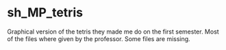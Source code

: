 # sh_MP_tetris
Graphical version of the tetris they made me do on the first semester. Most of the files where given by the professor.
Some files are missing.
